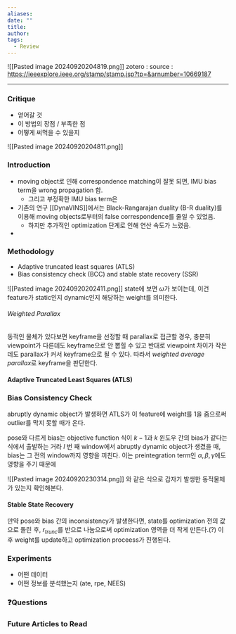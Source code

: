 ```yaml
---
aliases: 
date: ""
title: 
author: 
tags:
  - Review
---
```

![[Pasted image 20240920204819.png]]
zotero : 
source : https://ieeexplore.ieee.org/stamp/stamp.jsp?tp=&arnumber=10669187

---
### Critique
- 얻어갈 것
- 이 방법의 장점 / 부족한 점
- 어떻게 써먹을 수 있을지


![[Pasted image 20240920204811.png]]
### Introduction
- moving object로 인해 correspondence matching이 잘못 되면, IMU bias term을 wrong propagation 함.
	- 그리고 부정확한 IMU bias term은 
- 기존의 연구 [[DynaVINS]]에서는 Black-Rangarajan duality (B-R duality)를 이용해 moving objects로부터의 false correspondence를 줄일 수 있었음.
	- 하지만 추가적인 optimization 단계로 인해 연산 속도가 느렸음.
- 

### Methodology
- Adaptive truncated least squares (ATLS)
- Bias consistency check (BCC) and stable state recovery (SSR)

![[Pasted image 20240920202411.png]]
state에 보면 $\omega$가 보이는데, 이건 feature가 static인지 dynamic인지 해당하는 weight를 의미한다.
###### Weighted Parallax
동적인 물체가 있다보면 keyframe을 선정할 때 parallax로 접근할 경우, 충분히 viewpoint가 다른데도 keyframe으로 안 뽑힐 수 있고 반대로 viewpoint 차이가 작은데도 parallax가 커서 keyframe으로 될 수 있다. 따라서 *weighted average parallax*로 keyframe을 판단한다.

#### Adaptive Truncated Least Squares (ATLS)

### Bias Consistency Check
abruptly dynamic object가 발생하면 ATLS가 이 feature에 weight를 1을 줌으로써 outlier를 막지 못할 때가 온다. 

pose와 다르게 bias는 objective function 식이 $k-1$과 $k$ 윈도우 간의 bias가 같다는 식에서 출발하는 거라 $l$ 번 째 window에서 abruptly dynamic object가 생겼을 때, bias는 그 전의 window까지 영향을 끼친다. 이는 preintegration term인 $\alpha, \beta, \gamma$에도 영향을 주기 때문에 

![[Pasted image 20240920230314.png]]
와 같은 식으로 갑자기 발생한 동적물체가 있는지 확인해본다.

#### Stable State Recovery
만약 pose와 bias 간의 inconsistency가 발생한다면, state를  optimization 전의 값으로 돌린 후, $r_{trunc}$를 반으로 나눔으로써 optimization 영역을 더 작게 만든다.(?)
이후 weight를 update하고 optimization proceess가 진행된다.
### Experiments
- 어떤 데이터
- 어떤 정보를 분석했는지 (ate, rpe, NEES)


### ❓️Questions

### Future Articles to Read


